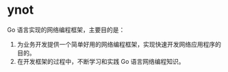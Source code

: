 # ynot
Go 语言实现的网络编程框架，主要目的是：
1. 为业务开发提供一个简单好用的网络编程框架，实现快速开发网络应用程序的目的。
2. 在开发框架的过程中，不断学习和实践 Go 语言网络编程知识。